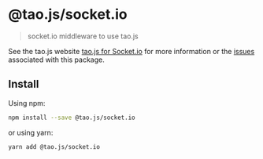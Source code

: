 # @tao.js/socket.io

> socket.io middleware to use tao.js

See the tao.js website [tao.js for Socket.io](https://tao.js.org/server-side/socket-io.html) for
more information or the [issues](https://github.com/zzyzxlab/tao.js/issues?q=is%3Aissue+is%3Aopen+label%3A"pkg%3A+socket.io")
associated with this package.

## Install

Using npm:

```sh
npm install --save @tao.js/socket.io
```

or using yarn:

```sh
yarn add @tao.js/socket.io
```
